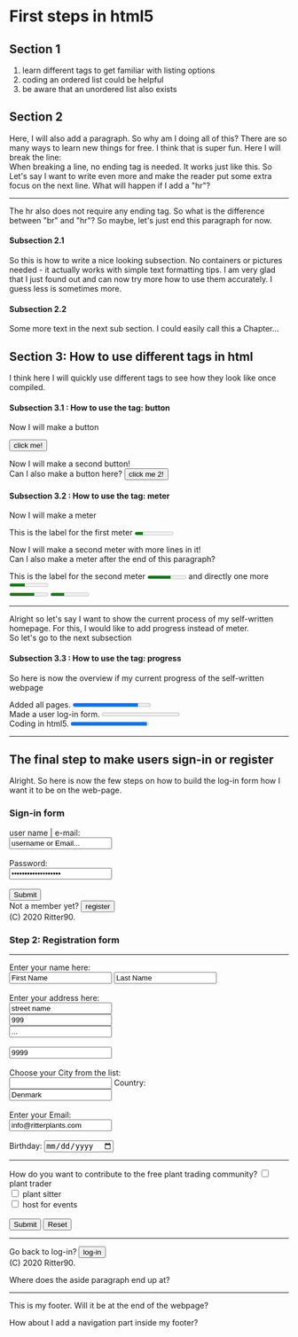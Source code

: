 <!-- KRitter90.github.io -->
<!-- DOCTYPE html -->
<html lang="en">
  <head>
    <meta charset="UTF-8">
    <title> This is the debugging testpage </title>
  </head>
  <body>
    <h1> First steps in html5 </h1>
    <section>
      <h2> Section 1 </h2>
      <ol>
        <li> learn different tags to get familiar with listing options </li>
        <li> coding an ordered list could be helpful</li>
        <li> be aware that an unordered list also exists </li>
      </ol>
    </section>
    <section>
      <h2> Section 2 </h2>
      Here, I will also add a paragraph. So why am I doing all of this?
        There are so many ways to learn new things for free.
        I think that is super fun. Here I will break the line:
      <br> When breaking a line, no ending tag is needed. It works just like this. 
        So Let's say I want to write even more and make the reader put some extra focus on the next line. What will happen if I add a "hr"?
      <hr> The hr also does not require any ending tag. So what is the difference between "br" and "hr"? 
      So maybe, let's just end this paragraph for now.
        <section>
          <h4> Subsection 2.1 </h4>
            <p> So this is how to write a nice looking subsection. No containers or pictures needed - it actually works with simple text formatting tips. I am very glad that I just found out and can now try more how to use them accurately. I guess less is sometimes more. </p> 
        </section>
        <section>
          <h4> Subsection 2.2 </h4>
            <p> Some more text in the next sub section. I could easily call this a Chapter... </p> 
        </section>    
    </section>
    <section> 
      <h2> Section 3: How to use different tags in html </h2>
      <p> I think here I will quickly use different tags to see how they look like once compiled. </p>
         <section> 
          <h4> Subsection 3.1 : How to use the tag: button </h4>
          <p> Now I will make a button </p>
          <button id="my_first_button" name="button_no_one" value="click">click me!
          </button>
          <p> Now I will make a second button! <br> Can I also make a button here? 
            <button id="my_second_button" name="button_no_two" value="click2">click me 2!
            </button></p>
          </section> 
      <!-- This section is about the meter-tag-->
          <section> 
            <h4> Subsection 3.2 : How to use the tag: meter </h4>
            <p> Now I will make a meter </p>
            <label for="my_first_meter">This is the label for the first meter</label>
            <meter id="my_first_meter" min="0" max="20" value="4">This is 4 out of 20 </meter><br>
            <p> Now I will make a second meter with more lines in it! <br> Can I also make a meter after the end of this paragraph?</p>
            <label for="my_second_meter">This is the label for the second meter</label>
            <meter id="my_second_meter" min="0" max="20" value="12">This is 12 out of 20 </meter>
            and directly one more
            <meter id="my_third_meter" min="0" max="20" value="8">This is 8 out of 20 </meter> <br>
            <meter min="0" max="20" value="13">This is 13 out of 20 </meter> 
            <meter min="0" max="20" value="7">This is 7 out of 20 </meter> <hr>
            Alright so let's say I want to show the current process of my self-written homepage. For this, I would like to add progress instead of meter. <br>
            So let's go to the next subsection
          </section>
          <!-- This section is about the progress-tag-->
          <section> 
            <h4> Subsection 3.3 : How to use the tag: progress </h4>
            <p> So here is now the overview if my current progress of the self-written webpage </p>
              <label for="progress1">Added all pages.</label>
              <progress id="progress1" value="84" max="100"> 84% </progress> <br>
              <label for="progress2">Made a user log-in form.</label>
              <progress id="progress2" value="0" max="100"> 0% </progress> <br>
              <label for="progress3">Coding in html5.</label>
              <progress id="progress3" value="98" max="100"> 98% </progress> <br><hr>
          </section> 
   </section>
   <section>
     <h2> The final step to make users sign-in or register </h2>
     <p> Alright. So here is now the few steps on how to build the log-in form how I want it to be on the web-page. <br></p>
     <h3> Sign-in form </h3>
     <!-- add here the form -->
      <form action="/action_page.php" method="get">
        <label for="user_or_e-mail">user name | e-mail:</label><br>
        <input type="text" id="user_or_e-mail" name="user" value="username or Email..."><br><br>
        <label for="pw">Password:</label><br>
        <input type="password" id="pw" name="pw" value="enter your password"><br><br>
        <input type="submit" value="Submit"><br>
        Not a member yet?
        <button id="button_form" name="button_form">register</button><br>
        (C) 2020 Ritter90. 
      </form>
      <h3> Step 2: Registration form </h3>
       <form action="/action_page.php" method="get"><hr>
        <!-- Name of the user -->
        Enter your name here:<br>
        <input type="text" id="fname" name="fname" value="First Name" required>
        <input type="text" id="lname" name="lname" value="Last Name" required><br><br>
        <!-- Address -->
        Enter your address here:<br>
          <!-- Street -->
          <input type="text" id="street_1" name="street_1" value="street name" required><br>
          <input type="number" id="street_2" name="street_2" value="999" required><br>
          <input type="text" id="street_3" name="street_3" value="..."><br><br>
          <input type="number" id="street_4" name="street_4" value="9999" required><br><br>
          <!-- City -->
          <label for="city">Choose your City from the list:</label><br>
          <input list="cities" name="city" id="city" required>
            <datalist id="cities">
              <option value="Copenhagen">
              <option value="Aarhus">
              <option value="Odense">
              <option value="Aalborg">
              <option value="Esbjerg">
              <option value="Randers">
              <option value="Kolding">
              <option value="Horsens">
              <option value="Vejle">
            </datalist> 
          <!-- Country -->
          <label for="country">Country:</label><br>
          <input type="text" id="country" name="country" value="Denmark"><br><br>
        <!-- Contact Details -->  
         <label for="email">Enter your Email:</label><br>
         <input type="email" id="email" name="email" value="info@ritterplants.com"><br><br>
        <!-- Birthday -->
         <label for="birthday">Birthday:</label>
         <input type="date" id="birthday" name="birthday"> <hr>
         How do you want to contribute to the free plant trading community?
        <!-- Add some check boxes here -->
          <input type="checkbox" id="user_role1" name="user_role1">
          <label for="user_role1"> plant trader </label><br>
          <input type="checkbox" id="user_role2" name="user_role2">
          <label for="user_role2"> plant sitter </label><br>
          <input type="checkbox" id="user_role3" name="user_role3">
          <label for="user_role3"> host for events</label><br><br>
        <!-- Submit -->
        <input type="submit" value="Submit">  <input type="reset"><hr>
        Go back to log-in?
        <button id="button_reg_log-in" name="button_reg_log-in">log-in</button><br>
        (C) 2020 Ritter90. 
      </form>    
   </section>
 </body>  
  <aside>
    <p>Where does the aside paragraph end up at?</p>
  </aside>
  
  <footer>  <hr> This is my footer. Will it be at the end of the webpage?
    <nav>
      <p> How about I add a navigation part inside my footer? </p>
    </nav>
  </footer>
  
</html>
